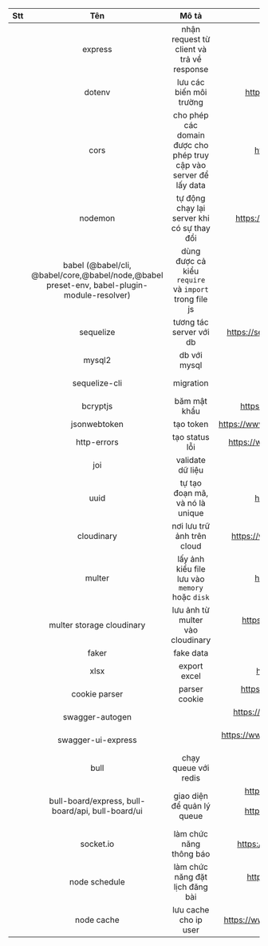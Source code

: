| Stt |                                             Tên                                             |                               Mô tả                               |                                                                                                                   Link |
| :-- | :-----------------------------------------------------------------------------------------: | :---------------------------------------------------------------: | ---------------------------------------------------------------------------------------------------------------------: |
|     |                                           express                                           |             nhận request từ client và trả về response             |                                                                                                 https://expressjs.com/ |
|     |                                           dotenv                                            |                      lưu các biến môi trường                      |                                                                                   https://www.npmjs.com/package/dotenv |
|     |                                            cors                                             | cho phép các domain được cho phép truy cập vào server để lấy data |                                                                                     https://www.npmjs.com/package/cors |
|     |                                           nodemon                                           |            tự động chạy lại server khi có sự thay đổi             |                                                                                  https://www.npmjs.com/package/nodemon |
|     | babel (@babel/cli, @babel/core,@babel/node,@babel preset-env, babel-plugin-module-resolver) |       dùng được cả kiểu `require` và `import` trong file js       |                                                                                       https://babeljs.io/docs/en/usage |
|     |                                          sequelize                                          |                      tương tác server với db                      |                                                                          https://sequelize.org/docs/v6getting-started/ |
|     |                                           mysql2                                            |                           db với mysql                            |                                                                                                                        |
|     |                                        sequelize-cli                                        |                             migration                             |                                                                 https://sequelize.org/docs/v6/other-topics/migrations/ |
|     |                                          bcryptjs                                           |                           băm mật khẩu                            |                                                                                 https://www.npmjs.com/package/bcryptjs |
|     |                                        jsonwebtoken                                         |                             tạo token                             |                                                                             https://www.npmjs.com/package/jsonwebtoken |
|     |                                         http-errors                                         |                          tạo status lỗi                           |                                                                              https://www.npmjs.com/package/http-errors |
|     |                                             joi                                             |                         validate dữ liệu                          |                                                                                      https://www.npmjs.com/package/joi |
|     |                                            uuid                                             |                  tự tạo đoạn mã, và nó là unique                  |                                                                                     https://www.npmjs.com/package/uuid |
|     |                                         cloudinary                                          |                    nơi lưu trữ ảnh trên cloud                     |                                                                               https://www.npmjs.com/package/cloudinary |
|     |                                           multer                                            |          lấy ảnh kiểu file lưu vào `memory` hoặc `disk`           |                                                                                     https://www.npmjs.com/package/uuid |
|     |                                  multer storage cloudinary                                  |                 lưu ảnh từ multer vào cloudinary                  |                                                                https://www.npmjs.com/package/multer-storage-cloudinary |
|     |                                            faker                                            |                             fake data                             |                                                                                             https://fakerjs.dev/guide/ |
|     |                                            xlsx                                             |                           export excel                            |                                                                                     https://www.npmjs.com/package/xlsx |
|     |                                        cookie parser                                        |                           parser cookie                           |                                                                            https://www.npmjs.com/package/cookie-parser |
|     |                                       swagger-autogen                                       |                                                                   |                                                                          https://www.npmjs.com/package/swagger-autogen |
|     |                                     swagger-ui-express                                      |                                                                   |                                                                       https://www.npmjs.com/package/swagger-ui-express |
|     |                                            bull                                             |                       chạy queue với redis                        |                                                                                    https://github.com/OptimalBits/bull |
|     |                      bull-board/express, bull-board/api, bull-board/ui                      |                    giao diện để quản lý queue                     | https://www.npmjs.com/package/@bull-board/express, https://www.npmjs.com/package/@bull-board/api, npm i @bull-board/ui |
|     |                                          socket.io                                          |                      làm chức năng thông báo                      |                                                                                https://www.npmjs.com/package/socket.io |
|     |                                        node schedule                                        |                  làm chức năng đặt lịch đăng bài                  |                                                                            https://www.npmjs.com/package/node-schedule |
|     |                                         node cache                                          |                       lưu cache cho ip user                       |                                                                               https://www.npmjs.com/package/node-cache |
